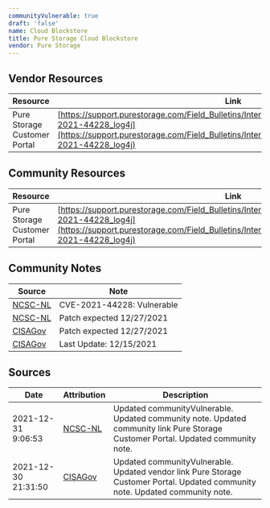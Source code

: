 ```yaml
---
communityVulnerable: true
draft: 'false'
name: Cloud Blockstore
title: Pure Storage Cloud Blockstore
vendor: Pure Storage
---
```


## Vendor Resources
| Resource | Link |
| --- | --- |
| Pure Storage Customer Portal | [https://support.purestorage.com/Field_Bulletins/Interim_Security_Advisory_Regarding_CVE-2021-44228_log4j](https://support.purestorage.com/Field_Bulletins/Interim_Security_Advisory_Regarding_CVE-2021-44228_log4j) |

## Community Resources
| Resource | Link |
| --- | --- |
| Pure Storage Customer Portal | [https://support.purestorage.com/Field_Bulletins/Interim_Security_Advisory_Regarding_CVE-2021-44228_log4j](https://support.purestorage.com/Field_Bulletins/Interim_Security_Advisory_Regarding_CVE-2021-44228_log4j) |

## Community Notes
| Source | Note |
| --- | --- |
| [NCSC-NL](https://github.com/NCSC-NL/log4shell/blob/main/software/README.md) | CVE-2021-44228: Vulnerable </ul> |
| [NCSC-NL](https://github.com/NCSC-NL/log4shell/blob/main/software/README.md) | Patch expected 12/27/2021 |
| [CISAGov](https://raw.githubusercontent.com/cisagov/log4j-affected-db/develop/README.md) | Patch expected 12/27/2021 |
| [CISAGov](https://raw.githubusercontent.com/cisagov/log4j-affected-db/develop/README.md) | Last Update: 12/15/2021 |

## Sources
| Date | Attribution | Description |
| --- | --- | --- |
| 2021-12-31 9:06:53 | [NCSC-NL](https://github.com/NCSC-NL/log4shell/blob/main/software/README.md) | Updated communityVulnerable. Updated community note. Updated community link Pure Storage Customer Portal. Updated community note.  |
| 2021-12-30 21:31:50 | [CISAGov](https://raw.githubusercontent.com/cisagov/log4j-affected-db/develop/README.md) | Updated communityVulnerable. Updated vendor link Pure Storage Customer Portal. Updated community note. Updated community note.  |
